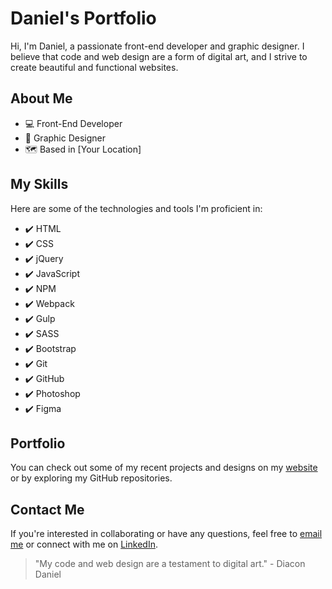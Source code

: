 # Daniel's Portfolio

Hi, I'm Daniel, a passionate front-end developer and graphic designer. I believe that code and web design are a form of digital art, and I strive to create beautiful and functional websites.

## About Me

- :computer: Front-End Developer
- :art: Graphic Designer
- :world_map: Based in [Your Location]

## My Skills

Here are some of the technologies and tools I'm proficient in:

- :heavy_check_mark: HTML
- :heavy_check_mark: CSS
- :heavy_check_mark: jQuery
- :heavy_check_mark: JavaScript
- :heavy_check_mark: NPM
- :heavy_check_mark: Webpack
- :heavy_check_mark: Gulp
- :heavy_check_mark: SASS
- :heavy_check_mark: Bootstrap
- :heavy_check_mark: Git
- :heavy_check_mark: GitHub
- :heavy_check_mark: Photoshop
- :heavy_check_mark: Figma

## Portfolio

You can check out some of my recent projects and designs on my [website](https://www.example.com) or by exploring my GitHub repositories.

## Contact Me

If you're interested in collaborating or have any questions, feel free to [email me](mailto:your@email.com) or connect with me on [LinkedIn](https://www.linkedin.com/in/your-profile).

> "My code and web design are a testament to digital art." - Diacon Daniel

